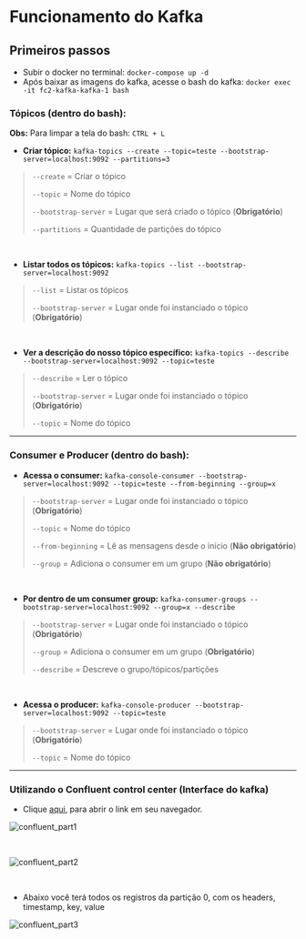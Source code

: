 # Funcionamento do Kafka

## Primeiros passos

- Subir o docker no terminal: ```docker-compose up -d```
- Após baixar as imagens do kafka, acesse o bash do kafka: ```docker exec -it fc2-kafka-kafka-1 bash```

### Tópicos (dentro do bash):
**Obs:** Para limpar a tela do bash: `CTRL + L`

- **Criar tópico:** ```kafka-topics --create --topic=teste --bootstrap-server=localhost:9092 --partitions=3```
> `--create` = Criar o tópico
> 
> `--topic` = Nome do tópico
> 
> `--bootstrap-server` = Lugar que será criado o tópico (**Obrigatório**)
> 
> `--partitions` = Quantidade de partições do tópico

<br>

- **Listar todos os tópicos:** ```kafka-topics --list --bootstrap-server=localhost:9092```
> `--list` = Listar os tópicos
> 
> `--bootstrap-server` = Lugar onde foi instanciado o tópico (**Obrigatório**)

<br>

- **Ver a descrição do nosso tópico específico:** `kafka-topics --describe --bootstrap-server=localhost:9092 --topic=teste`
> `--describe` = Ler o tópico
>
> `--bootstrap-server` = Lugar onde foi instanciado o tópico (**Obrigatório**)
>
> `--topic` = Nome do tópico

---

### Consumer e Producer (dentro do bash):

- **Acessa o consumer:** `kafka-console-consumer --bootstrap-server=localhost:9092 --topic=teste --from-beginning --group=x`
> `--bootstrap-server` = Lugar onde foi instanciado o tópico (**Obrigatório**)
>
> `--topic` = Nome do tópico
> 
> `--from-beginning` = Lê as mensagens desde o início (**Não obrigatório**)
>
> `--group` = Adiciona o consumer em um grupo (**Não obrigatório**)

<br>

- **Por dentro de um consumer group:** `kafka-consumer-groups --bootstrap-server=localhost:9092 --group=x --describe`
> `--bootstrap-server` = Lugar onde foi instanciado o tópico (**Obrigatório**)
>
> `--group` = Adiciona o consumer em um grupo (**Obrigatório**)
> 
> `--describe` = Descreve o grupo/tópicos/partições

<br>

- **Acessa o producer:** `kafka-console-producer --bootstrap-server=localhost:9092 --topic=teste`
> `--bootstrap-server` = Lugar onde foi instanciado o tópico (**Obrigatório**)
>
> `--topic` = Nome do tópico

---

### Utilizando o Confluent control center (Interface do kafka)

- Clique [aqui](http://localhost:9021/), para abrir o link em seu navegador.

![confluent_part1](https://github.com/gui-meireles/fc2-kafka/assets/88151632/2481ff12-8e4b-483c-9bdf-af36afeae330)

<br>

![confluent_part2](https://github.com/gui-meireles/fc2-kafka/assets/88151632/996cbfdc-bd07-496b-95ac-c2ee2ac43a68)

<br>

- Abaixo você terá todos os registros da partição 0, com os headers, timestamp, key, value

![confluent_part3](https://github.com/gui-meireles/fc2-kafka/assets/88151632/1b0560e2-dbde-4aa2-814a-a8a6137ae264)
